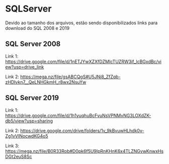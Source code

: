# SQLServer
Devido ao tamanho dos arquivos, estão sendo disponibilizados links para download do SQL 2008 e 2019

## SQL Server 2008
Link 1: https://drive.google.com/file/d/1nETJYwXZXfDZMIcTUZRW3if_lcBGxdBc/view?usp=drive_link

Link 2: https://mega.nz/file/gsABCQgS#U5JNj8_ZfZqb-zHDIvkn7__QeLNHGkmH_r8wx2NsuYw

## SQL Server 2019
Link 1: https://drive.google.com/file/d/1h1yuqhuBcFvuNsVPNMvNG3LOXdZK-db5/view?usp=sharing

Link 2: https://drive.google.com/drive/folders/1v_9kBvuwHLhdk0v-Zg1vVINocwdKG4o5

Link 3: https://mega.nz/file/B0R33Rob#D0pk6f5U9IpRnKHnK6x4TLZNGvwKnwxHsDGt2euS8Sc
